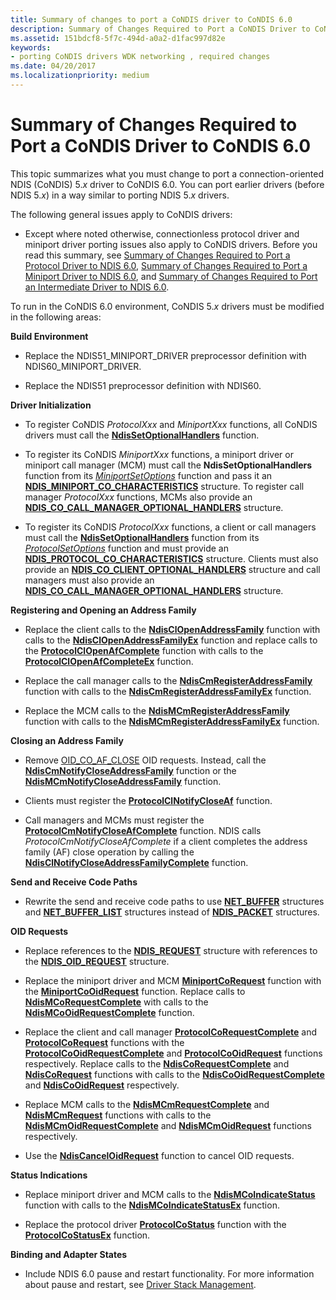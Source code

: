 ```yaml
---
title: Summary of changes to port a CoNDIS driver to CoNDIS 6.0
description: Summary of Changes Required to Port a CoNDIS Driver to CoNDIS 6.0
ms.assetid: 151bdcf8-5f7c-494d-a0a2-d1fac997d82e
keywords:
- porting CoNDIS drivers WDK networking , required changes
ms.date: 04/20/2017
ms.localizationpriority: medium
---
```


# Summary of Changes Required to Port a CoNDIS Driver to CoNDIS 6.0





This topic summarizes what you must change to port a connection-oriented NDIS (CoNDIS) 5.*x* driver to CoNDIS 6.0. You can port earlier drivers (before NDIS 5.*x*) in a way similar to porting NDIS 5.*x* drivers.

The following general issues apply to CoNDIS drivers:

-   Except where noted otherwise, connectionless protocol driver and miniport driver porting issues also apply to CoNDIS drivers. Before you read this summary, see [Summary of Changes Required to Port a Protocol Driver to NDIS 6.0](summary-of-changes-required-to-port-a-protocol-driver-to-ndis-6-0.md), [Summary of Changes Required to Port a Miniport Driver to NDIS 6.0](summary-of-changes-required-to-port-a-miniport-driver-to-ndis-6-0.md), and [Summary of Changes Required to Port an Intermediate Driver to NDIS 6.0](summary-of-changes-required-to-port-an-intermediate-driver-to-ndis-6-0.md).

To run in the CoNDIS 6.0 environment, CoNDIS 5.*x* drivers must be modified in the following areas:

<a href="" id="build-environment"></a>**Build Environment**  
-   Replace the NDIS51\_MINIPORT\_DRIVER preprocessor definition with NDIS60\_MINIPORT\_DRIVER.

-   Replace the NDIS51 preprocessor definition with NDIS60.

<a href="" id="driver-initialization"></a>**Driver Initialization**  
-   To register CoNDIS *ProtocolXxx* and *MiniportXxx* functions, all CoNDIS drivers must call the [**NdisSetOptionalHandlers**](https://msdn.microsoft.com/library/windows/hardware/ff564550) function.

-   To register its CoNDIS *MiniportXxx* functions, a miniport driver or miniport call manager (MCM) must call the **NdisSetOptionalHandlers** function from its [*MiniportSetOptions*](https://msdn.microsoft.com/library/windows/hardware/ff559443) function and pass it an [**NDIS\_MINIPORT\_CO\_CHARACTERISTICS**](https://msdn.microsoft.com/library/windows/hardware/ff565948) structure. To register call manager *ProtocolXxx* functions, MCMs also provide an [**NDIS\_CO\_CALL\_MANAGER\_OPTIONAL\_HANDLERS**](https://msdn.microsoft.com/library/windows/hardware/ff564883) structure.

-   To register its CoNDIS *ProtocolXxx* functions, a client or call managers must call the [**NdisSetOptionalHandlers**](https://msdn.microsoft.com/library/windows/hardware/ff564550) function from its [*ProtocolSetOptions*](https://msdn.microsoft.com/library/windows/hardware/ff570269) function and must provide an [**NDIS\_PROTOCOL\_CO\_CHARACTERISTICS**](https://msdn.microsoft.com/library/windows/hardware/ff566817) structure. Clients must also provide an [**NDIS\_CO\_CLIENT\_OPTIONAL\_HANDLERS**](https://msdn.microsoft.com/library/windows/hardware/ff564884) structure and call managers must also provide an [**NDIS\_CO\_CALL\_MANAGER\_OPTIONAL\_HANDLERS**](https://msdn.microsoft.com/library/windows/hardware/ff564883) structure.

<a href="" id="registering-and-opening-an-address-family"></a>**Registering and Opening an Address Family**  
-   Replace the client calls to the [**NdisClOpenAddressFamily**](https://msdn.microsoft.com/library/windows/hardware/ff550895) function with calls to the [**NdisClOpenAddressFamilyEx**](https://msdn.microsoft.com/library/windows/hardware/ff561639) function and replace calls to the [**ProtocolClOpenAfComplete**](https://msdn.microsoft.com/library/windows/hardware/ff562498) function with calls to the [**ProtocolClOpenAfCompleteEx**](https://msdn.microsoft.com/library/windows/hardware/ff570235) function.

-   Replace the call manager calls to the [**NdisCmRegisterAddressFamily**](https://msdn.microsoft.com/library/windows/hardware/ff551006) function with calls to the [**NdisCmRegisterAddressFamilyEx**](https://msdn.microsoft.com/library/windows/hardware/ff561685) function.

-   Replace the MCM calls to the [**NdisMCmRegisterAddressFamily**](https://msdn.microsoft.com/library/windows/hardware/ff553429) function with calls to the [**NdisMCmRegisterAddressFamilyEx**](https://msdn.microsoft.com/library/windows/hardware/ff563554) function.

<a href="" id="closing-an-address-family"></a>**Closing an Address Family**  
-   Remove [OID\_CO\_AF\_CLOSE](https://msdn.microsoft.com/library/windows/hardware/ff569088) OID requests. Instead, call the [**NdisCmNotifyCloseAddressFamily**](https://msdn.microsoft.com/library/windows/hardware/ff561680) function or the [**NdisMCmNotifyCloseAddressFamily**](https://msdn.microsoft.com/library/windows/hardware/ff563546) function.

-   Clients must register the [**ProtocolClNotifyCloseAf**](https://msdn.microsoft.com/library/windows/hardware/ff570234) function.

-   Call managers and MCMs must register the [**ProtocolCmNotifyCloseAfComplete**](https://msdn.microsoft.com/library/windows/hardware/ff570248) function. NDIS calls *ProtocolCmNotifyCloseAfComplete* if a client completes the address family (AF) close operation by calling the [**NdisClNotifyCloseAddressFamilyComplete**](https://msdn.microsoft.com/library/windows/hardware/ff561638) function.

<a href="" id="send-and-receive-code-paths"></a>**Send and Receive Code Paths**  
-   Rewrite the send and receive code paths to use [**NET\_BUFFER**](https://msdn.microsoft.com/library/windows/hardware/ff568376) structures and [**NET\_BUFFER\_LIST**](https://msdn.microsoft.com/library/windows/hardware/ff568388) structures instead of [**NDIS\_PACKET**](https://msdn.microsoft.com/library/windows/hardware/ff557086) structures.

<a href="" id="oid-requests"></a>**OID Requests**  
-   Replace references to the [**NDIS\_REQUEST**](https://msdn.microsoft.com/library/windows/hardware/ff557179) structure with references to the [**NDIS\_OID\_REQUEST**](https://msdn.microsoft.com/library/windows/hardware/ff566710) structure.

-   Replace the miniport driver and MCM [**MiniportCoRequest**](https://msdn.microsoft.com/library/windows/hardware/ff549413) function with the [**MiniportCoOidRequest**](https://msdn.microsoft.com/library/windows/hardware/ff559362) function. Replace calls to [**NdisMCoRequestComplete**](https://msdn.microsoft.com/library/windows/hardware/ff553473) with calls to the [**NdisMCoOidRequestComplete**](https://msdn.microsoft.com/library/windows/hardware/ff563568) function.

-   Replace the client and call manager [**ProtocolCoRequestComplete**](https://msdn.microsoft.com/library/windows/hardware/ff563227) and [**ProtocolCoRequest**](https://msdn.microsoft.com/library/windows/hardware/ff563225) functions with the [**ProtocolCoOidRequestComplete**](https://msdn.microsoft.com/library/windows/hardware/ff570255) and [**ProtocolCoOidRequest**](https://msdn.microsoft.com/library/windows/hardware/ff570254) functions respectively. Replace calls to the [**NdisCoRequestComplete**](https://msdn.microsoft.com/library/windows/hardware/ff551884) and [**NdisCoRequest**](https://msdn.microsoft.com/library/windows/hardware/ff551877) functions with calls to the [**NdisCoOidRequestComplete**](https://msdn.microsoft.com/library/windows/hardware/ff561716) and [**NdisCoOidRequest**](https://msdn.microsoft.com/library/windows/hardware/ff561711) respectively.

-   Replace MCM calls to the [**NdisMCmRequestComplete**](https://msdn.microsoft.com/library/windows/hardware/ff553443) and [**NdisMCmRequest**](https://msdn.microsoft.com/library/windows/hardware/ff553438) functions with calls to the [**NdisMCmOidRequestComplete**](https://msdn.microsoft.com/library/windows/hardware/ff563551) and [**NdisMCmOidRequest**](https://msdn.microsoft.com/library/windows/hardware/ff563548) functions respectively.

-   Use the [**NdisCancelOidRequest**](https://msdn.microsoft.com/library/windows/hardware/ff561622) function to cancel OID requests.

<a href="" id="status-indications"></a>**Status Indications**  
-   Replace miniport driver and MCM calls to the [**NdisMCoIndicateStatus**](https://msdn.microsoft.com/library/windows/hardware/ff553458) function with calls to the [**NdisMCoIndicateStatusEx**](https://msdn.microsoft.com/library/windows/hardware/ff563562) function.

-   Replace the protocol driver [**ProtocolCoStatus**](https://msdn.microsoft.com/library/windows/hardware/ff563235) function with the [**ProtocolCoStatusEx**](https://msdn.microsoft.com/library/windows/hardware/ff570258) function.

<a href="" id="binding-and-adapter-states"></a>**Binding and Adapter States**  
-   Include NDIS 6.0 pause and restart functionality. For more information about pause and restart, see [Driver Stack Management](driver-stack-management.md).

 

 





